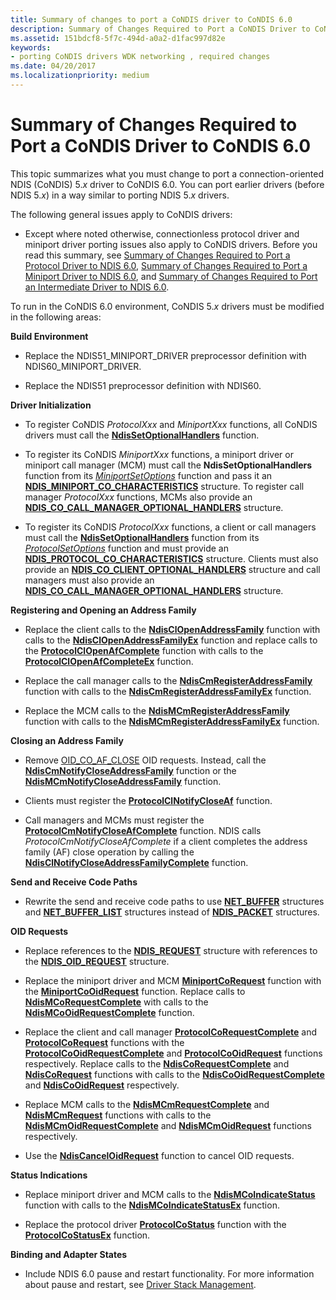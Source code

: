 ```yaml
---
title: Summary of changes to port a CoNDIS driver to CoNDIS 6.0
description: Summary of Changes Required to Port a CoNDIS Driver to CoNDIS 6.0
ms.assetid: 151bdcf8-5f7c-494d-a0a2-d1fac997d82e
keywords:
- porting CoNDIS drivers WDK networking , required changes
ms.date: 04/20/2017
ms.localizationpriority: medium
---
```


# Summary of Changes Required to Port a CoNDIS Driver to CoNDIS 6.0





This topic summarizes what you must change to port a connection-oriented NDIS (CoNDIS) 5.*x* driver to CoNDIS 6.0. You can port earlier drivers (before NDIS 5.*x*) in a way similar to porting NDIS 5.*x* drivers.

The following general issues apply to CoNDIS drivers:

-   Except where noted otherwise, connectionless protocol driver and miniport driver porting issues also apply to CoNDIS drivers. Before you read this summary, see [Summary of Changes Required to Port a Protocol Driver to NDIS 6.0](summary-of-changes-required-to-port-a-protocol-driver-to-ndis-6-0.md), [Summary of Changes Required to Port a Miniport Driver to NDIS 6.0](summary-of-changes-required-to-port-a-miniport-driver-to-ndis-6-0.md), and [Summary of Changes Required to Port an Intermediate Driver to NDIS 6.0](summary-of-changes-required-to-port-an-intermediate-driver-to-ndis-6-0.md).

To run in the CoNDIS 6.0 environment, CoNDIS 5.*x* drivers must be modified in the following areas:

<a href="" id="build-environment"></a>**Build Environment**  
-   Replace the NDIS51\_MINIPORT\_DRIVER preprocessor definition with NDIS60\_MINIPORT\_DRIVER.

-   Replace the NDIS51 preprocessor definition with NDIS60.

<a href="" id="driver-initialization"></a>**Driver Initialization**  
-   To register CoNDIS *ProtocolXxx* and *MiniportXxx* functions, all CoNDIS drivers must call the [**NdisSetOptionalHandlers**](https://msdn.microsoft.com/library/windows/hardware/ff564550) function.

-   To register its CoNDIS *MiniportXxx* functions, a miniport driver or miniport call manager (MCM) must call the **NdisSetOptionalHandlers** function from its [*MiniportSetOptions*](https://msdn.microsoft.com/library/windows/hardware/ff559443) function and pass it an [**NDIS\_MINIPORT\_CO\_CHARACTERISTICS**](https://msdn.microsoft.com/library/windows/hardware/ff565948) structure. To register call manager *ProtocolXxx* functions, MCMs also provide an [**NDIS\_CO\_CALL\_MANAGER\_OPTIONAL\_HANDLERS**](https://msdn.microsoft.com/library/windows/hardware/ff564883) structure.

-   To register its CoNDIS *ProtocolXxx* functions, a client or call managers must call the [**NdisSetOptionalHandlers**](https://msdn.microsoft.com/library/windows/hardware/ff564550) function from its [*ProtocolSetOptions*](https://msdn.microsoft.com/library/windows/hardware/ff570269) function and must provide an [**NDIS\_PROTOCOL\_CO\_CHARACTERISTICS**](https://msdn.microsoft.com/library/windows/hardware/ff566817) structure. Clients must also provide an [**NDIS\_CO\_CLIENT\_OPTIONAL\_HANDLERS**](https://msdn.microsoft.com/library/windows/hardware/ff564884) structure and call managers must also provide an [**NDIS\_CO\_CALL\_MANAGER\_OPTIONAL\_HANDLERS**](https://msdn.microsoft.com/library/windows/hardware/ff564883) structure.

<a href="" id="registering-and-opening-an-address-family"></a>**Registering and Opening an Address Family**  
-   Replace the client calls to the [**NdisClOpenAddressFamily**](https://msdn.microsoft.com/library/windows/hardware/ff550895) function with calls to the [**NdisClOpenAddressFamilyEx**](https://msdn.microsoft.com/library/windows/hardware/ff561639) function and replace calls to the [**ProtocolClOpenAfComplete**](https://msdn.microsoft.com/library/windows/hardware/ff562498) function with calls to the [**ProtocolClOpenAfCompleteEx**](https://msdn.microsoft.com/library/windows/hardware/ff570235) function.

-   Replace the call manager calls to the [**NdisCmRegisterAddressFamily**](https://msdn.microsoft.com/library/windows/hardware/ff551006) function with calls to the [**NdisCmRegisterAddressFamilyEx**](https://msdn.microsoft.com/library/windows/hardware/ff561685) function.

-   Replace the MCM calls to the [**NdisMCmRegisterAddressFamily**](https://msdn.microsoft.com/library/windows/hardware/ff553429) function with calls to the [**NdisMCmRegisterAddressFamilyEx**](https://msdn.microsoft.com/library/windows/hardware/ff563554) function.

<a href="" id="closing-an-address-family"></a>**Closing an Address Family**  
-   Remove [OID\_CO\_AF\_CLOSE](https://msdn.microsoft.com/library/windows/hardware/ff569088) OID requests. Instead, call the [**NdisCmNotifyCloseAddressFamily**](https://msdn.microsoft.com/library/windows/hardware/ff561680) function or the [**NdisMCmNotifyCloseAddressFamily**](https://msdn.microsoft.com/library/windows/hardware/ff563546) function.

-   Clients must register the [**ProtocolClNotifyCloseAf**](https://msdn.microsoft.com/library/windows/hardware/ff570234) function.

-   Call managers and MCMs must register the [**ProtocolCmNotifyCloseAfComplete**](https://msdn.microsoft.com/library/windows/hardware/ff570248) function. NDIS calls *ProtocolCmNotifyCloseAfComplete* if a client completes the address family (AF) close operation by calling the [**NdisClNotifyCloseAddressFamilyComplete**](https://msdn.microsoft.com/library/windows/hardware/ff561638) function.

<a href="" id="send-and-receive-code-paths"></a>**Send and Receive Code Paths**  
-   Rewrite the send and receive code paths to use [**NET\_BUFFER**](https://msdn.microsoft.com/library/windows/hardware/ff568376) structures and [**NET\_BUFFER\_LIST**](https://msdn.microsoft.com/library/windows/hardware/ff568388) structures instead of [**NDIS\_PACKET**](https://msdn.microsoft.com/library/windows/hardware/ff557086) structures.

<a href="" id="oid-requests"></a>**OID Requests**  
-   Replace references to the [**NDIS\_REQUEST**](https://msdn.microsoft.com/library/windows/hardware/ff557179) structure with references to the [**NDIS\_OID\_REQUEST**](https://msdn.microsoft.com/library/windows/hardware/ff566710) structure.

-   Replace the miniport driver and MCM [**MiniportCoRequest**](https://msdn.microsoft.com/library/windows/hardware/ff549413) function with the [**MiniportCoOidRequest**](https://msdn.microsoft.com/library/windows/hardware/ff559362) function. Replace calls to [**NdisMCoRequestComplete**](https://msdn.microsoft.com/library/windows/hardware/ff553473) with calls to the [**NdisMCoOidRequestComplete**](https://msdn.microsoft.com/library/windows/hardware/ff563568) function.

-   Replace the client and call manager [**ProtocolCoRequestComplete**](https://msdn.microsoft.com/library/windows/hardware/ff563227) and [**ProtocolCoRequest**](https://msdn.microsoft.com/library/windows/hardware/ff563225) functions with the [**ProtocolCoOidRequestComplete**](https://msdn.microsoft.com/library/windows/hardware/ff570255) and [**ProtocolCoOidRequest**](https://msdn.microsoft.com/library/windows/hardware/ff570254) functions respectively. Replace calls to the [**NdisCoRequestComplete**](https://msdn.microsoft.com/library/windows/hardware/ff551884) and [**NdisCoRequest**](https://msdn.microsoft.com/library/windows/hardware/ff551877) functions with calls to the [**NdisCoOidRequestComplete**](https://msdn.microsoft.com/library/windows/hardware/ff561716) and [**NdisCoOidRequest**](https://msdn.microsoft.com/library/windows/hardware/ff561711) respectively.

-   Replace MCM calls to the [**NdisMCmRequestComplete**](https://msdn.microsoft.com/library/windows/hardware/ff553443) and [**NdisMCmRequest**](https://msdn.microsoft.com/library/windows/hardware/ff553438) functions with calls to the [**NdisMCmOidRequestComplete**](https://msdn.microsoft.com/library/windows/hardware/ff563551) and [**NdisMCmOidRequest**](https://msdn.microsoft.com/library/windows/hardware/ff563548) functions respectively.

-   Use the [**NdisCancelOidRequest**](https://msdn.microsoft.com/library/windows/hardware/ff561622) function to cancel OID requests.

<a href="" id="status-indications"></a>**Status Indications**  
-   Replace miniport driver and MCM calls to the [**NdisMCoIndicateStatus**](https://msdn.microsoft.com/library/windows/hardware/ff553458) function with calls to the [**NdisMCoIndicateStatusEx**](https://msdn.microsoft.com/library/windows/hardware/ff563562) function.

-   Replace the protocol driver [**ProtocolCoStatus**](https://msdn.microsoft.com/library/windows/hardware/ff563235) function with the [**ProtocolCoStatusEx**](https://msdn.microsoft.com/library/windows/hardware/ff570258) function.

<a href="" id="binding-and-adapter-states"></a>**Binding and Adapter States**  
-   Include NDIS 6.0 pause and restart functionality. For more information about pause and restart, see [Driver Stack Management](driver-stack-management.md).

 

 





